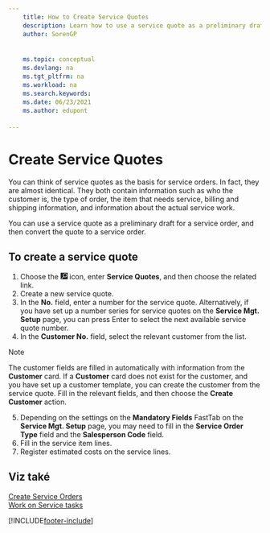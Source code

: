 ```yaml
---
    title: How to Create Service Quotes
    description: Learn how to use a service quote as a preliminary draft for a service order, and then convert the quote to a service order.
    author: SorenGP

    
    ms.topic: conceptual
    ms.devlang: na
    ms.tgt_pltfrm: na
    ms.workload: na
    ms.search.keywords:
    ms.date: 06/23/2021
    ms.author: edupont

---
```

# Create Service Quotes
You can think of service quotes as the basis for service orders. In fact, they are almost identical. They both contain information such as who the customer is, the type of order, the item that needs service, billing and shipping information, and information about the actual service work.

You can use a service quote as a preliminary draft for a service order, and then convert the quote to a service order.

## To create a service quote
1. Choose the ![Lightbulb that opens the Tell Me feature.](media/ui-search/search_small.png "Tell me what you want to do") icon, enter **Service Quotes**, and then choose the related link.
2. Create a new service quote.
3. In the **No.** field, enter a number for the service quote. Alternatively, if you have set up a number series for service quotes on the **Service Mgt. Setup** page, you can press Enter to select the next available service quote number.
4. In the **Customer No.**  field, select the relevant customer from the list.

> [!Note]  
> The customer fields are filled in automatically with information from the **Customer** card. If a **Customer** card does not exist for the customer, and you have set up a customer template, you can create the customer from the service quote. Fill in the relevant fields, and then choose the **Create Customer** action.

5. Depending on the settings on the **Mandatory Fields** FastTab on the **Service Mgt. Setup** page, you may need to fill in the **Service Order Type** field and the **Salesperson Code** field.
6. Fill in the service item lines.
7. Register estimated costs on the service lines.

## Viz také
[Create Service Orders](service-how-to-create-service-orders.md)  
[Work on Service tasks](service-how-to-work-on-service-tasks.md)



[!INCLUDE[footer-include](includes/footer-banner.md)]